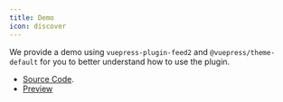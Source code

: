 ```yaml
---
title: Demo
icon: discover
---
```


We provide a demo using `vuepress-plugin-feed2` and `@vuepress/theme-default` for you to better understand how to use the plugin.

- [Source Code](https://github.com/vuepress-theme-hope/vuepress-theme-hope/tree/main/demo/feed2/).
- [Preview](https://vuepress-theme-hope.github.io/feed2-demo/)
